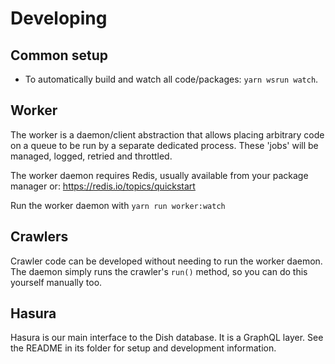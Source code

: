 # Developing

## Common setup
- To automatically build and watch all code/packages: `yarn wsrun watch`.

## Worker
The worker is a daemon/client abstraction that allows placing arbitrary code on a
queue to be run by a separate dedicated process. These 'jobs' will be managed, logged,
retried and throttled.

The worker daemon requires Redis, usually available from your package manager or: https://redis.io/topics/quickstart

Run the worker daemon with `yarn run worker:watch`

## Crawlers

Crawler code can be developed without needing to run the worker daemon. The daemon simply
runs the crawler's `run()` method, so you can do this yourself manually too.

## Hasura
Hasura is our main interface to the Dish database. It is a GraphQL layer. See the README
in its folder for setup and development information.
